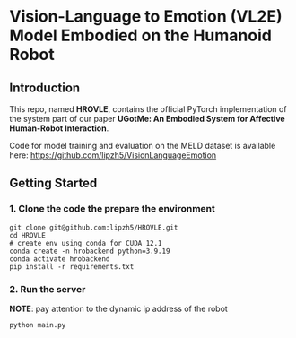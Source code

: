 # Vision-Language to Emotion (VL2E) Model Embodied on the Humanoid Robot

## Introduction
This repo, named **HROVLE**, contains the official PyTorch implementation of the system part of our paper **UGotMe: An Embodied System for Affective Human-Robot Interaction**.

Code for model training and evaluation on the MELD dataset is available here: https://github.com/lipzh5/VisionLanguageEmotion


## Getting Started

### 1. Clone the code the prepare the environment 
```
git clone git@github.com:lipzh5/HROVLE.git
cd HROVLE
# create env using conda for CUDA 12.1
conda create -n hrobackend python=3.9.19 
conda activate hrobackend
pip install -r requirements.txt

```

### 2. Run the server
**NOTE**: pay attention to the dynamic ip address of the robot 
```
python main.py  
```

